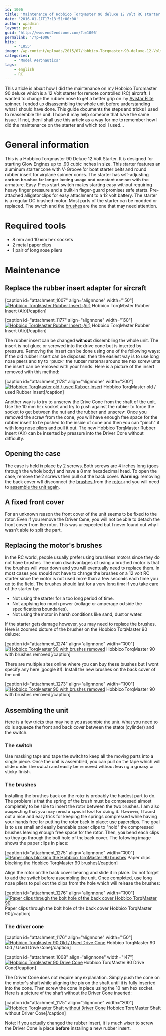 ```yaml
---
id: 1006
title: 'Maintenance of Hobbico TorqMaster 90 deluxe 12 Volt RC starter'
date: '2016-01-17T17:13:51+00:00'
author: wpadmin
layout: post
guid: 'http://www.end2endzone.com/?p=1006'
permalink: '/?p=1006'
hits:
    - '1855'
image: /wp-content/uploads/2015/07/Hobbico-Torqmaster-90-deluxe-12-Volt-RC-starter1.jpg
categories:
    - 'Model Aeronautics'
tags:
    - english
    - RC
---
```


This article is about how I did the maintenance on my Hobbico Torqmaster 90 deluxe which is a 12 Volt starter for remote controlled (RC) aircraft. I wanted to change the rubber nose to get a better grip on my [Avistar Elite](/tag/avistar-elite/) spinner. I ended up disassembling the whole unit before understanding what I should have done. This guide documents the steps and tricks I used to reassemble the unit. I hope it may help someone that have the same issue. If not, then I shall use this article as a way for me to remember how I did the maintenance on the starter and which tool I used...

# General information

This is a Hobbico Torqmaster 90 Deluxe 12 Volt Starter. It is designed for starting Glow Engines up to .90 cubic inches in size. This starter features an aluminum starter cone with V-Groove for boat starter belts and round rubber insert for airplane spinner cones. The starter has self-adjusting carbon brushes for longer lasting usage and constant contact with the armature. Easy-Press start switch makes starting easy without requiring heavy finger pressure and a built-in finger-guard promises safe starts. Pre-attached alligator clips for easy attachment to a 12 volt battery. The starter is a regular DC brushed motor. Most parts of the starter can be modded or replaced. The switch and the [brushes](https://en.wikipedia.org/wiki/Brush_(electric)) are the one that may need attention.

# Required tools

- 8 mm and 10 mm hex sockets
- 2 metal paper clips
- 1 pair of long nose pliers

# Maintenance

## Replace the rubber insert adapter for aircraft

\[caption id="attachment\_1007" align="alignnone" width="150"\][![Hobbico TorqMaster Rubber Insert (Air)](https://www.end2endzone.com/wp-content/uploads/2015/07/Hobbico-TorqMaster-Rubber-Insert-Air-150x132.jpg)](https://www.end2endzone.com/wp-content/uploads/2015/07/Hobbico-TorqMaster-Rubber-Insert-Air.jpg) Hobbico TorqMaster Rubber Insert (Air)\[/caption\]

\[caption id="attachment\_1177" align="alignnone" width="150"\][![Hobbico TorqMaster Rubber Insert (Air)](https://www.end2endzone.com/wp-content/uploads/2015/09/IMG_6803_LR5-150x100.jpg)](https://www.end2endzone.com/wp-content/uploads/2015/09/IMG_6803_LR5.jpg) Hobbico TorqMaster Rubber Insert (Air)\[/caption\]

The rubber insert can be changed **without** dissembling the whole unit. The insert is not glued or screwed into the drive cone but is inserted by pressure. Removing the insert can be done using one of the following ways: If the old rubber insert can be disposed, then the easiest way is to use long nose pliers and try to "pluck" the rubber material around the hex screw until the insert can be removed with your hands. Here is a picture of the insert removed with this method:

\[caption id="attachment\_1178" align="alignnone" width="300"\][![Hobbico TorqMaster old / used Rubber Insert](https://www.end2endzone.com/wp-content/uploads/2015/09/IMG_6819_LR5-300x200.jpg)](https://www.end2endzone.com/wp-content/uploads/2015/09/IMG_6819_LR5.jpg) Hobbico TorqMaster old / used Rubber Insert\[/caption\]

Another way is to try to unscrew the Drive Cone from the shaft of the unit. Use the 10 mm hex socket and try to push against the rubber to force the socket to get between the nut and the rubber and unscrew. Once you removed the screw from the cone, you will have enough free space for the rubber insert to be pushed to the inside of cone and then you can "pinch" it with long nose pliers and pull it out. The new Hobbico TorqMaster Rubber Insert (Air) can be inserted by pressure into the Driver Cone without difficulty.

## Opening the case

The case is held in place by 2 screws. Both screws are 4 inches long (goes through the whole body) and have a 8 mm hexadecimal head. To open the case, remove the 2 screws then pull out the back cover. **Warning**: removing the back cover will disconnect the [brushes ](https://en.wikipedia.org/wiki/Brush_(electric))from the [rotor ](https://en.wikipedia.org/wiki/Rotor_(electric))and you will need to [assemble the unit again](#Reassembling_the_unit).

## A fixed front cover

For an unknown reason the front cover of the unit seems to be fixed to the rotor. Even if you remove the Driver Cone, you will not be able to detach the front cover from the rotor. This was unexpected but I never found out why I wasn't able to split the part.

## Replacing the motor's brushes

In the RC world, people usually prefer using brushless motors since they do not have brushes. The main disadvantages of using a brushed motor is that the brushes will wear down and you will eventually need to replace them. In most cases you should not have to change the brushes on a 12 volt RC starter since the motor is not used more than a few seconds each time you go to the field. The brushes should last for a very long time if you take care of the starter by:

- Not using the starter for a too long period of time.
- Not applying too much power (voltage or amperage outside the specifications boundaries).
- Not using the motor in harsh conditions like sand, dust or water.

If the starter gets damage however, you may need to replace the brushes. Here is zoomed picture of the brushes on the Hobbico TorqMaster 90 deluxe:

\[caption id="attachment\_1274" align="alignnone" width="300"\][![Hobbico TorqMaster 90 with brushes removed](https://www.end2endzone.com/wp-content/uploads/2016/01/IMG_1982_LR5-300x200.jpg)](https://www.end2endzone.com/wp-content/uploads/2016/01/IMG_1982_LR5.jpg) Hobbico TorqMaster 90 with brushes removed\[/caption\]

There are multiple sites online where you can buy these brushes but I wont specify any here (google it!). Install the new brushes on the back cover of the unit.

\[caption id="attachment\_1273" align="alignnone" width="300"\][![Hobbico TorqMaster 90 with brushes removed](https://www.end2endzone.com/wp-content/uploads/2016/01/IMG_1967_LR5-300x200.jpg)](https://www.end2endzone.com/wp-content/uploads/2016/01/IMG_1967_LR5.jpg) Hobbico TorqMaster 90 with brushes removed\[/caption\]

## Assembling the unit

Here is a few tricks that may help you assemble the unit. What you need to do is squeeze the front and back cover between the stator (cylinder) and the switch.

### The switch

Use masking tape and tape the switch to keep all the moving parts into a single piece. Once the unit is assembled, you can pull on the tape which will slide under the switch and easily be removed without leaving a greasy or sticky finish.

### The brushes

Installing the brushes back on the rotor is probably the hardest part to do. The problem is that the spring of the brush must be compressed almost completely to be able to insert the rotor between the two brushes. I am also suspecting that you may need a special tool for doing it. However, I found out a nice and easy trick for keeping the springs compressed while having your hands free for putting the rotor back in place: use paperclips. The goal is to use small and easily bendable paper clips to "hold" the compressed brushes leaving enough free space for the rotor. Then, you bend each clips so they go through the bolt hole of the back cover. The following image shows the paper clips in place:

\[caption id="attachment\_1275" align="alignnone" width="300"\][![Paper clips blocking the Hobbico TorqMaster 90 brushes](https://www.end2endzone.com/wp-content/uploads/2016/01/IMG_1986_LR5-300x200.jpg)](https://www.end2endzone.com/wp-content/uploads/2016/01/IMG_1986_LR5.jpg) Paper clips blocking the Hobbico TorqMaster 90 brushes\[/caption\]

Align the rotor on the back cover bearing and slide it in place. Do not forget to add the switch before assembling the unit. Once completed, use long nose pliers to pull out the clips from the hole which will release the brushes:

\[caption id="attachment\_1276" align="alignnone" width="300"\][![Paper clips through the bolt hole of the back cover Hobbico TorqMaster 90](https://www.end2endzone.com/wp-content/uploads/2016/01/IMG_1990_LR5-300x200.jpg)](https://www.end2endzone.com/wp-content/uploads/2016/01/IMG_1990_LR5.jpg) Paper clips through the bolt hole of the back cover Hobbico TorqMaster 90\[/caption\]

### The driver cone

\[caption id="attachment\_1176" align="alignnone" width="150"\][![Hobbico TorqMaster 90 Old / Used Drive Cone](https://www.end2endzone.com/wp-content/uploads/2015/09/IMG_6778_LR5-150x100.jpg)](https://www.end2endzone.com/wp-content/uploads/2015/09/IMG_6778_LR5.jpg) Hobbico TorqMaster 90 Old / Used Drive Cone\[/caption\]

\[caption id="attachment\_1008" align="alignnone" width="147"\][![Hobbico TorqMaster 90 Drive Cone](https://www.end2endzone.com/wp-content/uploads/2015/07/Hobbico-TorqMaster-90-Drive-Cone-147x150.jpg)](https://www.end2endzone.com/wp-content/uploads/2015/07/Hobbico-TorqMaster-90-Drive-Cone.jpg) Hobbico TorqMaster 90 Drive Cone\[/caption\]

The Driver Cone does not require any explanation. Simply push the cone on the motor's shaft while aligning the pin on the shaft until it is fully inserted into the cone. Then screw the cone in place using the 10 mm hex socket. Here is a picture of the shaft without the Driver Cone inserted:

\[caption id="attachment\_1175" align="alignnone" width="300"\][![Hobbico TorqMaster Shaft without Driver Cone](https://www.end2endzone.com/wp-content/uploads/2015/09/IMG_6770_LR5-300x200.jpg)](https://www.end2endzone.com/wp-content/uploads/2015/09/IMG_6770_LR5.jpg) Hobbico TorqMaster Shaft without Driver Cone\[/caption\]

Note: If you actually changed the rubber insert, it is much wiser to screw the Driver Cone in place **before** installing a new rubber insert.